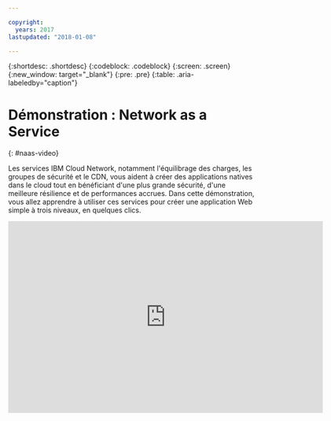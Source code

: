```yaml
---

copyright:
  years: 2017
lastupdated: "2018-01-08"

---
```


{:shortdesc: .shortdesc}
{:codeblock: .codeblock}
{:screen: .screen}
{:new_window: target="_blank"}
{:pre: .pre}
{:table: .aria-labeledby="caption"}

# Démonstration : Network as a Service
{: #naas-video}

Les services IBM Cloud Network, notamment l'équilibrage des charges, les groupes de sécurité et le CDN, vous aident à créer des applications natives dans le cloud tout en bénéficiant d'une plus grande sécurité, d'une meilleure résilience et de performances accrues. Dans cette démonstration, vous allez apprendre à utiliser ces services pour créer une application Web simple à trois niveaux, en quelques clics.

<p>
  <div class="embed-responsive embed-responsive-16by9">
    <iframe class="embed-responsive-item" id="youtubeplayer" type="text/html" width="640" height="390" src="https://www.youtube.com/embed/LRvNCXvtkX0?rel=0" frameborder="0" webkitallowfullscreen mozallowfullscreen allowfullscreen> </iframe>
  </div>
</p>
